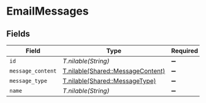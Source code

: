 # EmailMessages


## Fields

| Field                                                                      | Type                                                                       | Required                                                                   | Description                                                                |
| -------------------------------------------------------------------------- | -------------------------------------------------------------------------- | -------------------------------------------------------------------------- | -------------------------------------------------------------------------- |
| `id`                                                                       | *T.nilable(String)*                                                        | :heavy_minus_sign:                                                         | N/A                                                                        |
| `message_content`                                                          | [T.nilable(Shared::MessageContent)](../../models/shared/messagecontent.md) | :heavy_minus_sign:                                                         | N/A                                                                        |
| `message_type`                                                             | [T.nilable(Shared::MessageType)](../../models/shared/messagetype.md)       | :heavy_minus_sign:                                                         | N/A                                                                        |
| `name`                                                                     | *T.nilable(String)*                                                        | :heavy_minus_sign:                                                         | N/A                                                                        |